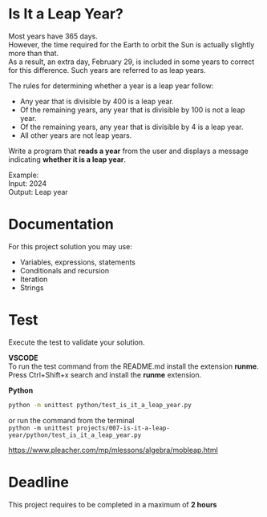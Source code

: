 # Is It a Leap Year?

Most years have 365 days.   
However, the time required for the Earth to orbit the Sun is actually slightly more than that.   
As a result, an extra day, February 29, is included in some years to correct for this difference. 
Such years are referred to as leap years.

The rules for determining whether a year is a leap year follow:  
- Any year that is divisible by 400 is a leap year.
- Of the remaining years, any year that is divisible by 100 is not a leap year. 
- Of the remaining years, any year that is divisible by 4 is a leap year.
- All other years are not leap years.  

Write a program that **reads a year** from the user and 
displays a message indicating **whether it is a leap year**.

Example:  
Input: 2024  
Output: Leap year

# Documentation

For this project solution you may use:

- Variables, expressions, statements
- Conditionals and recursion
- Iteration
- Strings


# Test
Execute the test to validate your solution.  

**VSCODE**   
To run the test command from the README.md install the extension **runme**. 
Press Ctrl+Shift+x search and install the **runme** extension. 


**Python**

```sh
python -m unittest python/test_is_it_a_leap_year.py
```

or run the command from the terminal  
`python -m unittest projects/007-is-it-a-leap-year/python/test_is_it_a_leap_year.py`

https://www.pleacher.com/mp/mlessons/algebra/mobleap.html

# Deadline

This project requires to be completed in a maximum of **2 hours**
